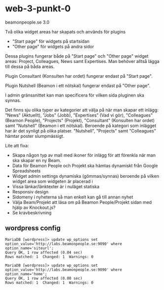 # web-3-punkt-0
beamonpeople.se 3.0

Två olika widget areas har skapats och används för plugins
- "Start page" för widgets på startsidan
- "Other page" för widgets på andra sidor

Dessa plugins fungerar både på "Start page" och "Other page" widget areas:
Project, Colleagues, News samt Expertises. Man behöver alltså lägga till dessa på båda areas. 

Plugin Consultant (Konsulten har ordet) fungerar endast på "Start page".  

Plugin Nutshell (Beamon i ett nötskal) fungerar endast på "Other page".

I admin gränssnittet kan man specificera för vilken sida pluginen ska synnas.

Det finns sju olika typer av kategorier att välja på när man skapar ett inlägg: "News" (Aktuellt), "Jobs" (Jobb), "Expertises" (Vad vi gör), "Colleagues" (Beamon People), "Projects" (Projekt), "Consultant" (Konsulten har ordet) samt "Nutshell" (Beamon i ett nötskal). 
Beroende på kategori som inlägget har är det synligt på olika platser. "Nutshell", "Projects" samt "Colleagues" hämtar poster slumpmässigt.

Lite att fixa:
- Skapa någon typ av mall med ikoner för inlägg för att förenkla när man ska skapar en ny Beam.
- Data för Beamon People och Projekt ska hämtas dynamiskt från Google Spreadsheets
- Widget admin settings dynamiska (gömmas/synnas) beroende på vilken widget area som widgeten är placerad i
- Vissa länkar/länktexter är i nuläget statiska
- Responsiv design
- Sidomeny i nyheterna så man enkelt kan gå till annan nyhet
- Välja Beam/Projekt att läsa om på Beamon People/Projekt sidan med hjälp av Knockout.js?
- Se kravbeskrivning


## wordpress config
```
MariaDB [wordpress]> update wp_options set option_value='http://labs.beamonpeople.se:9090' where option_name='siteurl';
Query OK, 1 row affected (0.04 sec)
Rows matched: 1  Changed: 1  Warnings: 0

MariaDB [wordpress]> update wp_options set option_value='http://labs.beamonpeople.se:9090' where option_name='home';   
Query OK, 1 row affected (0.00 sec)
Rows matched: 1  Changed: 1  Warnings: 0
```
